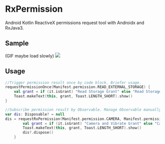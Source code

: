 # RxPermission
Android Kotlin ReactiveX permissions request tool with Androidx and RxJava3.

## Sample
(GIF maybe load slowly)
![](screenshot/sample.gif)

## Usage
```kotlin
//Trigger permission result once by code block. Briefer usage.
requestPermissionOnce(Manifest.permission.READ_EXTERNAL_STORAGE) {
    val grant = if (it.isGrant) "Read Storage Grant" else "Read Storage NOT Grant"
    Toast.makeText(this, grant, Toast.LENGTH_SHORT).show()
}
```

```kotlin
//Subscribe permission result by Observable. Manage Observable manually.
var dis: Disposable? = null
dis = requestRxPermission(Manifest.permission.CAMERA, Manifest.permission.VIBRATE).subscribe {
        val grant = if (it.isGrant) "Camera and Vibrate Grant" else "Camera or Vibrate Grant"
        Toast.makeText(this, grant, Toast.LENGTH_SHORT).show()
        dis?.dispose()
    }
```


